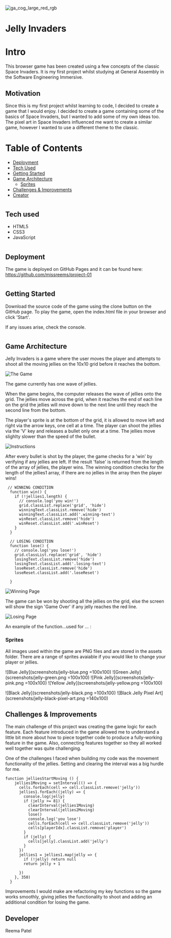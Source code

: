 ![ga_cog_large_red_rgb](https://cloud.githubusercontent.com/assets/40461/8183776/469f976e-1432-11e5-8199-6ac91363302b.png)

# Jelly Invaders


# Intro
This browser game has been created using a few concepts of the classic Space Invaders.
It is my first project whilst studying at General Assembly in the Software Engineering Immersive. 


## Motivation
Since this is my first project whilst learning to code, I decided to create a game that I would enjoy. I decided to create a game containing some of the basics of Space Invaders, but I wanted to add some of my own ideas too. The pixel art in Space Invaders influenced me want to create a similar game, however I wanted to use a different theme to the classic.


# Table of Contents
- [Deployment](##deployment)
- [Tech Used](##tech-used)
- [Getting Started](##getting-started)
- [Game Architecture](##game-architecture)
  - [Sprites](###sprites)
- [Challenges & Improvements](##challenges-&-improvements)
- [Creator](##creator)

#
## Tech used
* HTML5
* CSS3
* JavaScript


#
## Deployment
The game is deployed on GitHub Pages and it can be found here: https://github.com/missreems/project-01


#
## Getting Started
Download the source code of the game using the clone button on the GitHub page. To play the game, open the index.html file in your browser and click 'Start'.

If any issues arise, check the console. 


#
## Game Architecture

Jelly Invaders is a game where the user moves the player and attempts to shoot all the moving jellies on the 10x10 grid before it reaches the bottom.

![The Game](screenshots/game.png)

The game currently has one wave of jellies.

When the game begins, the computer releases the wave of jellies onto the grid. The jellies move across the grid, when it reaches the end of each line on the grid the jellies will move down to the next line until they reach the second line from the bottom.


The player's sprite is at the bottom of the grid, it is allowed to move left and right via the arrow keys, one cell at a time. The player can shoot the jellies via the 'V' key and releases a bullet only one at a time. The jellies move slighlty slower than the speed of the bullet.

![Instructions](screenshots/instructions.png)

After every bullet is shot by the player, the game checks for a 'win' by verifying if any jellies are left. If the result 'false' is returned from the length of the array of jellies, the player wins. The winning condition checks for the length of the jellies1 array, if there are no jellies in the array then the player wins!

```
 // WINNING CONDITION
  function win() {
    if (!jellies1.length) {
      // console.log('you win!')
      grid.classList.replace('grid', 'hide')
      winningText.classList.remove('hide')
      winningText.classList.add('.winning-text')
      winReset.classList.remove('hide')
      winReset.classList.add('.winReset')
    }
  }

  // LOSING CONDITION
  function lose() {
    // console.log('you lose!')
    grid.classList.replace('grid', 'hide')
    losingText.classList.remove('hide')
    losingText.classList.add('.losing-text')
    loseReset.classList.remove('hide')
    loseReset.classList.add('.loseReset')
    
  }
```

![Winning Page](screenshots/winning-page.png)

The game can be won by shooting all the jellies on the grid, else the screen will show the sign 'Game Over' if any jelly reaches the red line.

![Losing Page](screenshots/losing-page.png)

An example of the function...used for ... :

### Sprites
All images used within the game are PNG files and are stored in the assets folder. There are a range of sprites avaiable if you would like to change your player or jellies.

![Blue Jelly](screenshots/jelly-blue.png =100x100)
![Green Jelly](screenshots/jelly-green.png =100x100)
![Pink Jelly](screenshots/jelly-pink.png =100x100)
![Yellow Jelly](screenshots/jelly-yellow.png =100x100)

![Black Jelly](screenshots/jelly-black.png =100x100)
![Black Jelly Pixel Art](screenshots/jelly-black-pixel-art.png =140x100)


## Challenges & Improvements
The main challenge of this project was creating the game logic for each feature. Each feature introduced in the game allowed me to understand a little bit more about how to piece together code to produce a fully-working feature in the game. Also, connecting features together so they all worked well together was quite challenging.

One of the challenges I faced when building my code was the movement functionality of the jellies. Setting and clearing the interval was a big hurdle for me.

```
function jelliesStartMoving () {
    jellies1Moving = setInterval(() => {
      cells.forEach(cell => cell.classList.remove('jelly'))
      jellies1.forEach((jelly) => {
        console.log(jelly)
        if (jelly >= 81) {
          clearInterval(jellies1Moving)
          clearInterval(jellies2Moving)
          lose()
          console.log('you lose')
          cells.forEach(cell => cell.classList.remove('jelly'))
          cells[playerIdx].classList.remove('player')
        }
        if (jelly) {
          cells[jelly].classList.add('jelly')
        }
      })
      jellies1 = jellies1.map(jelly => {
        if (!jelly) return null
        return jelly + 1
        
      })
    }, 350)
  }
```

Improvements I would make are refactoring my key functions so the game works smoothly, giving jellies the functionality to shoot and adding an additional condition for losing the game.


## Developer
Reema Patel
